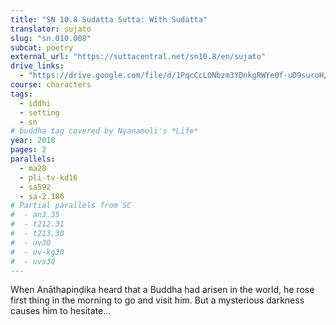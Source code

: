 ```yaml
---
title: "SN 10.8 Sudatta Sutta: With Sudatta"
translator: sujato
slug: "sn.010.008"
subcat: poetry
external_url: "https://suttacentral.net/sn10.8/en/sujato"
drive_links:
  - "https://drive.google.com/file/d/1PqcCcLONbzm3YDnkgRWYe0f-uD9suroH/view?usp=drivesdk"
course: characters
tags:
  - iddhi
  - setting
  - sn
# buddha tag covered by Nyanamoli's *Life*
year: 2018
pages: 2
parallels:
  - ma28
  - pli-tv-kd16
  - sa592
  - sa-2.186
# Partial parallels from SC
#  - an3.35
#  - t212.31
#  - t213.30
#  - uv30
#  - uv-kg30
#  - uvs30
---
```


When Anāthapiṇḍika heard that a Buddha had arisen in the world, he rose first thing in the morning to go and visit him. But a mysterious darkness causes him to hesitate...
